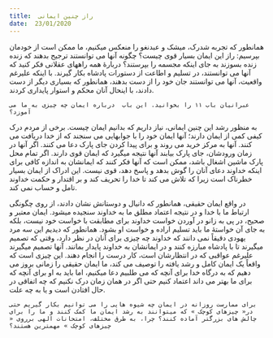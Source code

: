 ```yaml
---
title:  راز چنین ایمانی
date:  23/01/2020
---
```


همانطور که تجربه شدرک، میشک و عبدنغو را منعکس میکنیم، ما ممکن است از خودمان بپرسیم: راز این ایمان بسیار قوی چیست؟ چگونه آنها می توانستند ترجیح بدهند که زنده زنده بسوزند به جای اینکه مجسمه را بپرستند؟ دربارهٔ همه راههای عقلانی فکر کنید که آنها می توانستند، در تسلیم و اطاعت از دستورات پادشاه بکار گیرند. با اینکه علیرغم واقعیت، آنها می توانستند جان خود را از دست بدهند، همانطور که بسیاری دیگر از دست دادند، با اینحال آنان محکم و استوار پایداری کردند.

`عبرانیان باب ۱۱ را بخوانید. این باب  درباره ایمان چه چیزی به ما می آموزد؟`

به منظور رشد این چنین ایمانی، نیاز داریم که بدانیم ایمان چیست. برخی از مردم درک کیفی  کمی از ایمان دارند؛ آنها ایمان خود را با جوابهایی می سنجند که از خدا دریافت می کنند. آنها به مرکز خرید می روند و برای پیدا کردن جای پارک دعا می کنند. اگر آنها در زمان ورودشان، جای پارک بیابند آنها نتیجه میگیرد که ایمان قوی دارند. اگر تمام محل پارک ماشین اشغال باشد، ممکن است که آنها فکر کنند که ایمانشان به اندازه کافی برای اینکه خداوند دعای آنان را گوش بدهد و پاسخ دهد، قوی نیست. این ادراک از ایمان بسیار خطرناک است زیرا که تلاش می کند تا خدا را تحریف کند و بر اقتدار و حکمت خداوند تامل و حساب نمی کند.

در واقع ایمان حقیقی، همانطور که دانیال و دوستانش نشان دادند، از روی چگونگی ارتباط ما با خدا و در نتیجه اعتماد مطلق ما به خداوند سنجیده میشود. ایمان معتبر و صحیح، در پی به زانو در آوردن خواست خداوند برای مطابقت با خواست خود نیست، بلکه به جای آن خواستۀ ما باید تسلیم اراده و خواست او بشود. همانطور که دیدیم این سه مرد یهودی دقیقاً نمی دانند که خداوند چه چیزی برای آنان در نظر دارد، وقتی که تصمیم میگیرند تا با پادشاه مبارزه کنند و در ایمانشان به خداوند پایدار بمانند. آنها تصمیم میگیرند علیرغم عواقبی که در انتظارشان است، کار درست را انجام دهند. این چیزی است که واقعاً یک ایمان کامل و رشد یافته را توصیف می کند، ما ایمان حقیقی را زمانی بروز می دهیم که به درگاه خدا برای آنچه که می طلبیم دعا میکنیم،  اما باید به او برای آنچه که برای ما بهتر می داند اعتماد کنیم حتی اگر در همان زمان درک نکنیم که چه اتفاقی در حال افتادن است و یا به چه علت.

`برای ممارست روزانه در ایمان چه شیوه هایی را می توانیم بکار گیریم حتی در« چیزهای کوچک » که میتوانند به رشد ایمان ما کمک کنند و ما را برای چالش های بزرگتر آماده کنند؟ چرا، به طرق مختلف، امتحانات الهی برروی « چیزهای کوچک » مهمترین هستند؟`